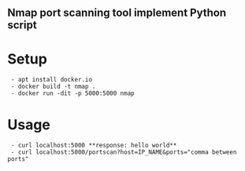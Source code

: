 ## Nmap port scanning tool implement Python script

# Setup
```
 - apt install docker.io
 - docker build -t nmap .
 - docker run -dit -p 5000:5000 nmap
```

# Usage
```
 - curl localhost:5000 **response: hello world**
 - curl localhost:5000/portscan?host=IP_NAME&ports="comma between ports"
 ```

